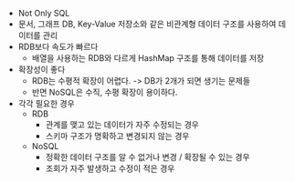 - Not Only SQL
- 문서, 그래프 DB, Key-Value 저장소와 같은 비관계형 데이터 구조를 사용하여 데이터를 관리
- RDB보다 속도가 빠르다
	- 배열을 사용하는 RDB와 다르게 HashMap 구조를 통해 데이터를 저장
- 확장성이 좋다
	- RDB는 수평적 확장이 어렵다. -> DB가 2개가 되면 생기는 문제들
	- 반면 NoSQL은 수직, 수평 확장이 용이하다.
- 각각 필요한 경우
	- RDB 
		- 관계를 맺고 있는 데이터가 자주 수정되는 경우
		- 스키마 구조가 명확하고 변경되지 않는 경우
	- NoSQL
		- 정확한 데이터 구조를 알 수 없거나 변경 / 확장될 수 있는 경우
		- 조회가 자주 발생하고 수정이 적은 경우